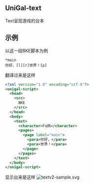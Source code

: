 ## UniGal-text
Text呈现游戏的台本
## 示例
以这一段BKE脚本为例
```bkscr
*main
你好，[l][r]世界！[p]
```
翻译过来是这样
```xml
<?xml version="1.0" encoding="utf-8"?>
<unigal-script>
  <head>
    <src>
      BKE
    </src>
  </head>
  <body>
    <text>
      <character>Fa鸽</character>
      <pages>
        <page label="main">
          <para>你好，</para>
          <para>世界！</para>
        </page>
      </pages>
    </text>
  </body>
</unigal-script>
```
显示出来是这样
![textv2-sample.svg](PENDING)